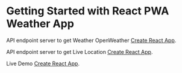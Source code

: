 # Getting Started with React PWA Weather App

API endpoint server to get Weather  OpenWeather [Create React App](https://api.openweathermap.org).


API endpoint server to get Live Location [Create React App](https://opencagedata.com/).



Live Demo [Create React App](https://festive-northcutt-439f17.netlify.app/).



